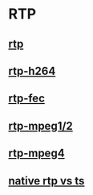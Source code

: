 # RTP
##  <a href="https://datatracker.ietf.org/doc/html/rfc3550#page-5"> rtp </a>
##  <a href="https://datatracker.ietf.org/doc/html/rfc6184"> rtp-h264 </a>
##  <a href="https://datatracker.ietf.org/doc/html/rfc5109"> rtp-fec </a>
##  <a href="https://datatracker.ietf.org/doc/html/rfc2250"> rtp-mpeg1/2 </a>
##  <a href="https://datatracker.ietf.org/doc/html/rfc3640"> rtp-mpeg4 </a>
##  <a href="http://pdf.textfiles.com/manuals/STARINMANUALS/Envivio/Manual/White%20Paper%20-%20IP%20Streaming%20of%20MPEG-4%20-%20Native%20RTP%20vs%20MPEG-2%20Transport%20Stream.pdf"> native rtp vs ts</a>